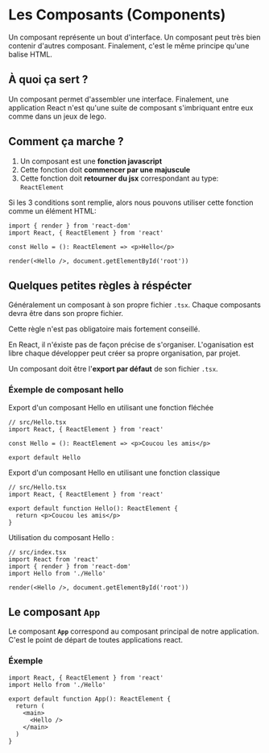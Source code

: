 # Les Composants (Components)

Un composant représente un bout d'interface. Un composant peut très bien contenir d'autres composant. Finalement, c'est le même principe qu'une balise HTML.

## À quoi ça sert ?

Un composant permet d'assembler une interface. Finalement, une application React n'est qu'une suite de composant s'imbriquant entre eux comme dans un jeux de lego.

## Comment ça marche ?

1. Un composant est une **fonction javascript**
2. Cette fonction doit **commencer par une majuscule**
3. Cette fonction doit **retourner du jsx** correspondant au type: `ReactElement`

Si les 3 conditions sont remplie, alors nous pouvons utiliser cette fonction comme un élément HTML:

```tsx
import { render } from 'react-dom'
import React, { ReactElement } from 'react'

const Hello = (): ReactElement => <p>Hello</p>

render(<Hello />, document.getElementById('root'))
```

## Quelques petites règles à réspécter

Généralement un composant à son propre fichier `.tsx`. Chaque composants devra être dans son propre fichier.

Cette règle n'est pas obligatoire mais fortement conseillé.

En React, il n'éxiste pas de façon précise de s'organiser. L'oganisation est libre chaque développer peut créer sa propre organisation, par projet.

Un composant doit être l'**export par défaut** de son fichier `.tsx`.

### Éxemple de composant hello

Export d'un composant Hello en utilisant une fonction fléchée

```tsx
// src/Hello.tsx
import React, { ReactElement } from 'react'

const Hello = (): ReactElement => <p>Coucou les amis</p>

export default Hello
```

Export d'un composant Hello en utilisant une fonction classique

```tsx
// src/Hello.tsx
import React, { ReactElement } from 'react'

export default function Hello(): ReactElement {
  return <p>Coucou les amis</p>
}
```

Utilisation du composant Hello :

```tsx
// src/index.tsx
import React from 'react'
import { render } from 'react-dom'
import Hello from './Hello'

render(<Hello />, document.getElementById('root'))
```

## Le composant **`App`**

Le composant **`App`** correspond au composant principal de notre application. C'est le point de départ de toutes applications react.

### Éxemple

```tsx
import React, { ReactElement } from 'react'
import Hello from './Hello'

export default function App(): ReactElement {
  return (
    <main>
      <Hello />
    </main>
  )
}
```

